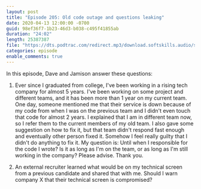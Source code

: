 ```yaml
---
layout: post
title: "Episode 205: Old code outage and questions leaking"
date: 2020-04-13 12:00:00 -0700
guid: 98ef36f7-1b23-46d3-b038-c495f41855ab
duration: "24:02"
length: 25387387
file: "https://dts.podtrac.com/redirect.mp3/download.softskills.audio/sse-205.mp3"
categories: episode
enable_comments: true
---
```


In this episode, Dave and Jamison answer these questions:

1. Ever since I graduated from college, I've been working in a rising tech company for almost 5 years. I've been working on some project and different teams, and it has been more than 1 year on my current team. One day, someone mentioned me that their service is down because of my code from when I was on the previous team and I didn't even touch that code for almost 2 years. I explained that I am in different team now, so I refer them to the current members of my old team. I also gave some suggestion on how to fix it, but that team didn't respond fast enough and eventually other person fixed it. Somehow I feel really guilty that I didn't do anything to fix it. My question is: Until when I responsible for the code I wrote? Is it as long as I'm on the team, or as long as I'm still working in the company? Please advise. Thank you.


2. An external recruiter learned what would be on my technical screen from a previous candidate and shared that with me. Should I warn company X that their technical screen is compromised?
